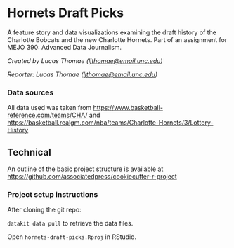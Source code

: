 # Hornets Draft Picks

A feature story and data visualizations examining the draft history of the Charlotte Bobcats and the new Charlotte Hornets. Part of an assignment for MEJO 390: Advanced Data Journalism.

*Created by Lucas Thomae (<ljthomae@email.unc.edu>)*

*Reporter: Lucas Thomae (<ljthomae@email.unc.edu>)*

### Data sources

All data used was taken from https://www.basketball-reference.com/teams/CHA/ and https://basketball.realgm.com/nba/teams/Charlotte-Hornets/3/Lottery-History

## Technical

An outline of the basic project structure is available at https://github.com/associatedpress/cookiecutter-r-project

### Project setup instructions

After cloning the git repo:

`datakit data pull` to retrieve the data files.

Open `hornets-draft-picks.Rproj` in RStudio.
